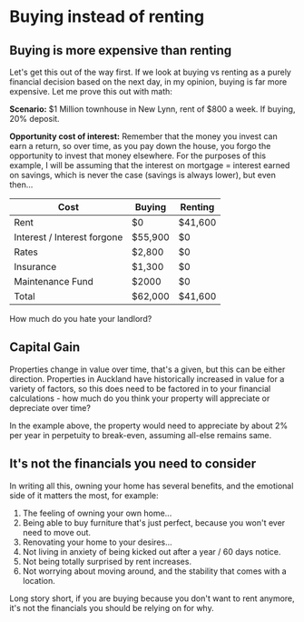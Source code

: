# Buying instead of renting

## Buying is more expensive than renting

Let's get this out of the way first. If we look at buying vs renting as a purely financial decision based on the next day, in my opinion, buying is far more expensive. Let me prove this out with math:

**Scenario:** $1 Million townhouse in New Lynn, rent of $800 a week. If buying, 20% deposit.

**Opportunity cost of interest:** Remember that the money you invest can earn a return, so over time, as you pay down the house, you forgo the opportunity to invest that money elsewhere. For the purposes of this example, I will be assuming that the interest on mortgage = interest earned on savings, which is never the case (savings is always lower), but even then...



| Cost                        | Buying  | Renting |
| --------------------------- | ------- | ------- |
| Rent                        | $0      | $41,600 |
| Interest / Interest forgone | $55,900 | $0      |
| Rates                       | $2,800  | $0      |
| Insurance                   | $1,300  | $0      |
| Maintenance Fund            | $2000   | $0      |
| Total                       | $62,000 | $41,600 |

How much do you hate your landlord?

## Capital Gain

Properties change in value over time, that's a given, but this can be either direction. Properties in Auckland have historically increased in value for a variety of factors, so this does need to be factored in to your financial calculations - how much do you think your property will appreciate or depreciate over time?&#x20;

In the example above, the property would need to appreciate by about 2% per year in perpetuity to break-even, assuming all-else remains same.

## It's not the financials you need to consider

In writing all this, owning your home has several benefits, and the emotional side of it matters the most, for example:

1. The feeling of owning your own home...
2. Being able to buy furniture that's just perfect, because you won't ever need to move out.
3. Renovating your home to your desires...
4. Not living in anxiety of being kicked out after a year / 60 days notice.
5. Not being totally surprised by rent increases.
6. Not worrying about moving around, and the stability that comes with a location.

Long story short, if you are buying because you don't want to rent anymore, it's not the financials you should be relying on for why.

